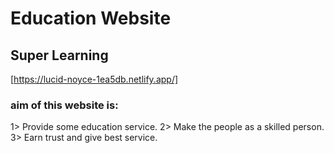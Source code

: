 # Education Website
## Super Learning
[https://lucid-noyce-1ea5db.netlify.app/]

### aim of this website is:
1> Provide some education service.
2> Make the people as a skilled person.
3> Earn trust and give best service.




